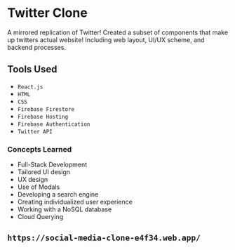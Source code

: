 # Twitter Clone
A mirrored replication of Twitter! Created a subset of components that make up twitters actual website! Including web layout, UI/UX scheme, and backend processes.  
## Tools Used
* `React.js`
* `HTML`
* `CSS`
* `Firebase Firestore`
* `Firebase Hosting`
* `Firebase Authentication`
* `Twitter API` 

### Concepts Learned
* Full-Stack Development
* Tailored UI design
* UX design
* Use of Modals
* Developing a search engine
* Creating individualized user experience
* Working with a NoSQL database
* Cloud Querying 

## `https://social-media-clone-e4f34.web.app/`
